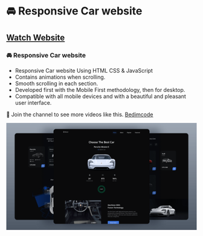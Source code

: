 # 🚘 Responsive Car website
## [Watch Website](https://eduardlozano18.github.io/Website-Car-rent/)
### 🚘 Responsive Car website

- Responsive Car website Using HTML CSS & JavaScript
- Contains animations when scrolling.
- Smooth scrolling in each section.
- Developed first with the Mobile First methodology, then for desktop.
- Compatible with all mobile devices and with a beautiful and pleasant user interface.

💙 Join the channel to see more videos like this. [Bedimcode](https://www.youtube.com/c/Bedimcode)

![preview img](/preview.png)
